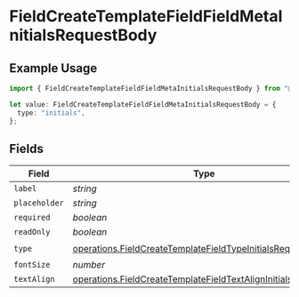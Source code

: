 # FieldCreateTemplateFieldFieldMetaInitialsRequestBody

## Example Usage

```typescript
import { FieldCreateTemplateFieldFieldMetaInitialsRequestBody } from "@documenso/sdk-typescript/models/operations";

let value: FieldCreateTemplateFieldFieldMetaInitialsRequestBody = {
  type: "initials",
};
```

## Fields

| Field                                                                                                                                      | Type                                                                                                                                       | Required                                                                                                                                   | Description                                                                                                                                |
| ------------------------------------------------------------------------------------------------------------------------------------------ | ------------------------------------------------------------------------------------------------------------------------------------------ | ------------------------------------------------------------------------------------------------------------------------------------------ | ------------------------------------------------------------------------------------------------------------------------------------------ |
| `label`                                                                                                                                    | *string*                                                                                                                                   | :heavy_minus_sign:                                                                                                                         | N/A                                                                                                                                        |
| `placeholder`                                                                                                                              | *string*                                                                                                                                   | :heavy_minus_sign:                                                                                                                         | N/A                                                                                                                                        |
| `required`                                                                                                                                 | *boolean*                                                                                                                                  | :heavy_minus_sign:                                                                                                                         | N/A                                                                                                                                        |
| `readOnly`                                                                                                                                 | *boolean*                                                                                                                                  | :heavy_minus_sign:                                                                                                                         | N/A                                                                                                                                        |
| `type`                                                                                                                                     | [operations.FieldCreateTemplateFieldTypeInitialsRequestBody2](../../models/operations/fieldcreatetemplatefieldtypeinitialsrequestbody2.md) | :heavy_check_mark:                                                                                                                         | N/A                                                                                                                                        |
| `fontSize`                                                                                                                                 | *number*                                                                                                                                   | :heavy_minus_sign:                                                                                                                         | N/A                                                                                                                                        |
| `textAlign`                                                                                                                                | [operations.FieldCreateTemplateFieldTextAlignInitials](../../models/operations/fieldcreatetemplatefieldtextaligninitials.md)               | :heavy_minus_sign:                                                                                                                         | N/A                                                                                                                                        |